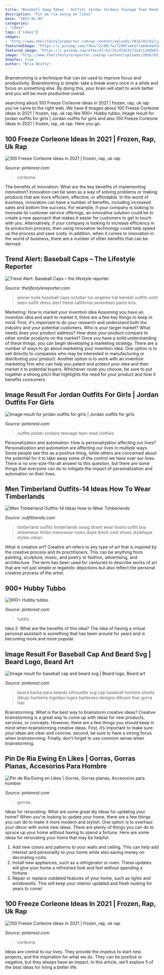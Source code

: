 ```yaml
---
title: "Baseball Swag Ideas - Outfits Jordan Jordans Teenage Teen Read Clothes"
description: "Pin de ria ewing en likes"
date: "2023-01-05"
categories:
- "ideas"
tags: ["ideas"]
images:
- "http://www.thelifestylereporter.com/wp-content/uploads/2016/03/kylie-jenner-white-hat-ootd-.jpg"
featuredImage: "https://i.pinimg.com/736x/72/d0/fa/72d0fa4e17cae6e4a4166131a161c184.jpg"
featured_image: "https://i.pinimg.com/474x/d7/42/32/d7423273a2c1160b8f406f47fd6843b9.jpg"
image: "http://www.thelifestylereporter.com/wp-content/uploads/2016/03/kylie-jenner-white-hat-ootd-.jpg"
ShowToc: true
author: "Bria Beatty"
---
```



Brainstroming is a technique that can be used to improve focus and productivity. Brainstroming is simple: take a break every once in a while and focus on something else. By doing this, your brain will start to work better and you will be more productive overall.

	

		
searching about 100 Freeze Corleone ideas in 2021 | frozen, rap, uk rap you've came to the right web. We have 8 Images about 100 Freeze Corleone ideas in 2021 | frozen, rap, uk rap like 900+ Hubby tubbo, Image result for jordan outfits for girls | Jordan outfits for girls and also 100 Freeze Corleone ideas in 2021 | frozen, rap, uk rap. Here you go:
		
    
## 100 Freeze Corleone Ideas In 2021 | Frozen, Rap, Uk Rap

<img loading=lazy src="https://i.pinimg.com/474x/d7/42/32/d7423273a2c1160b8f406f47fd6843b9.jpg" onerror="this.onerror=null;this.src='https://tse1.mm.bing.net/th?id=OIP.pzPX0qjVw9iXnbo0pBW7mwAAAA&amp;pid=15.1';" alt="100 Freeze Corleone ideas in 2021 | frozen, rap, uk rap">

_Source: pinterest.com_

>corleone. 

	

The benefits of innovation: What are the key benefits of implementing innovation?
Innovation can be seen as a way of solving problems or making products that are more efficient, effective, or affordable. In the world of business, innovation can have a number of benefits, including increased sales and bottom line success. For example, if your company is looking to innovate its customer service offerings, an innovative solution could be to create a new approach that makes it easier for customers to get in touch with you. Alternatively, if your company is looking to increase efficiency in its production process, then using innovative technology could help speed up the process and save costs. In addition, when it comes to innovation in the world of business, there are a number of other benefits that can be derived.

    
## Trend Alert: Baseball Caps – The Lifestyle Reporter

<img loading=lazy src="http://www.thelifestylereporter.com/wp-content/uploads/2016/03/kylie-jenner-white-hat-ootd-.jpg" onerror="this.onerror=null;this.src='https://tse3.mm.bing.net/th?id=OIP.UGB6Af8XrgEf-wiXz1zUZgHaKK&amp;pid=15.1';" alt="Trend Alert: Baseball Caps – the lifestyle reporter">

_Source: thelifestylereporter.com_

>jenner kylie baseball caps october los angeles hat kendall outfits ootd seen outfit dress alert trend california seventeen pants kris. 

	

Marketing: How to market your invention idea
Assuming you have an invention idea and want to market it, there are a few key things to keep in mind. First, it's important to do your research and understand both the industry and your potential customers. Who is your target market? What needs does your product address? How does your product compare to other similar products on the market? Once you have a solid understanding of these things, you can begin developing a marketing strategy.
There are a number of ways to go about marketing your invention idea. One option is to sell directly to companies who may be interested in manufacturing or distributing your product. Another option is to work with an invention marketing firm who can help you patent and protect your idea and then market it to potential buyers. Whichever route you choose, be sure to put together a strong pitch that highlights the need for your product and how it benefits consumers.

    
## Image Result For Jordan Outfits For Girls | Jordan Outfits For Girls

<img loading=lazy src="https://i.pinimg.com/736x/72/d0/fa/72d0fa4e17cae6e4a4166131a161c184.jpg" onerror="this.onerror=null;this.src='https://tse1.mm.bing.net/th?id=OIP.bYIoLhUBaz-vLLE-LS-wZQDuEF&amp;pid=15.1';" alt="Image result for jordan outfits for girls | Jordan outfits for girls">

_Source: pinterest.com_

>outfits jordan jordans teenage teen read clothes. 

	

Personalization and automation: How is personalization affecting our lives?
Personalization and automation are affecting our lives in multiple ways. Some people see this as a positive thing, while others are concerned about the potential for it to take away some of the control we have over our lives. There is no one-size-fits-all answer to this question, but there are some things that everyone can do to mitigate the impact of personalization and automation on their lives.

    
## Men Timberland Outfits-14 Ideas How To Wear Timberlands

<img loading=lazy src="https://www.outfittrends.com/wp-content/uploads/2015/07/male-outfits-with-timberland-shoes13.jpg" onerror="this.onerror=null;this.src='https://tse4.mm.bing.net/th?id=OIP.SY9_BRf0MLBPNGIbX1RMIgHaLH&amp;pid=15.1';" alt="Men Timberland Outfits-14 Ideas How to Wear Timberlands">

_Source: outfittrends.com_

>timberland outfits timberlands swag street wear boots outfit boy streetwear timbs menswear looks dope blvck zoid shoes stylehype styles urban. 

	

What is creative art?
Creative art refers to any type of art that is inspired by the creative process and its practitioners. This can be anything from painting, sculpture, music, and poetry to fashion, advertising, and architecture. The term has been used for centuries to describe works of art that are not just simple or legalistic depictions but also reflect the personal creative process of the artist.

    
## 900+ Hubby Tubbo

<img loading=lazy src="https://i.pinimg.com/474x/f2/56/5c/f2565ca039a2d9ca5b0d48df770ae340.jpg" onerror="this.onerror=null;this.src='https://tse2.mm.bing.net/th?id=OIP.vf0jbmg5D4Qe3AFgO2XxwAAAAA&amp;pid=15.1';" alt="900+ Hubby tubbo">

_Source: pinterest.com_

>tubbo. 

	

Idea 2: What are the benefits of this idea?
The idea of having a virtual personal assistant is something that has been around for years and is becoming more and more popular.

    
## Image Result For Baseball Cap And Beard Svg | Beard Logo, Beard Art

<img loading=lazy src="https://i.pinimg.com/736x/25/ab/2c/25ab2c7a1dc80f2c92d6f739950d85f8.jpg" onerror="this.onerror=null;this.src='https://tse1.mm.bing.net/th?id=OIP.o2MGJBOp8CT2tm5CpYi2ngHaHa&amp;pid=15.1';" alt="Image result for baseball cap and beard svg | Beard logo, Beard art">

_Source: pinterest.com_

>beard barba para beards silhouette svg cap baseball hombre silueta dibujo barberia logotipo logos barbones designs dibujos fear gorra hair. 

	

Brainstorming: What is the best way to brainstorm creative ideas?
Creative brainstorming is a great way to come up with ideas for new products, services, or concepts. However, there are a few things you should keep in mind when brainstorming creative ideas. First, it’s important to make sure your ideas are clear and concise. second, be sure to have a strong focus when brainstorming. Finally, don’t forget to use common sense when brainstorming.

    
## Pin De Ria Ewing En Likes | Gorras, Gorras Planas, Accesorios Para Hombre

<img loading=lazy src="https://i.pinimg.com/736x/61/8a/ea/618aeaa13365d74197f458e66995aa72.jpg" onerror="this.onerror=null;this.src='https://tse4.mm.bing.net/th?id=OIP.48aDW93zXLQ2hLk1GuSEfgHaHa&amp;pid=15.1';" alt="Pin de Ria Ewing en Likes | Gorras, Gorras planas, Accesorios para hombre">

_Source: pinterest.com_

>gorras. 

	

Ideas for renovating: What are some great diy ideas for updating your home?
When you're looking to update your home, there are a few things you can do to make it more modern and stylish. One option is to overhaul your décor with some new ideas. There are plenty of things you can do to spruce up your home without having to spend a fortune. Here are some ideas for renovating your home that may be helpful: 
1. Add new colors and patterns to your walls and ceiling. This can help add interest and personality to your home while also saving money on decorating costs. 
2. Install new appliances, such as a refrigerator or oven. These updates will give your home a refreshed look and feel without spending a fortune. 
3. Repair or replace outdated features of your home, such as lights and windowsills. This will keep your interior updated and fresh looking for years to come! 

    
## 100 Freeze Corleone Ideas In 2021 | Frozen, Rap, Uk Rap

<img loading=lazy src="https://i.pinimg.com/474x/a9/d6/c9/a9d6c97d8f4c255ece10899222d1db50.jpg" onerror="this.onerror=null;this.src='https://tse2.mm.bing.net/th?id=OIP.IRXaibp_zfMw6MbpCm1wYwAAAA&amp;pid=15.1';" alt="100 Freeze Corleone ideas in 2021 | frozen, rap, uk rap">

_Source: pinterest.com_

>corleone. 

	

Ideas are central to our lives. They provide the impetus to start new projects, and the inspiration for what we do. They can be positive or negative, but they always have an impact. In this article, we'll explore 5 of the best ideas for living a better life.

